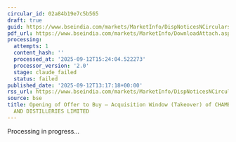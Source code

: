 ```yaml
---
circular_id: 02a84b19e7c5b565
draft: true
guid: https://www.bseindia.com/markets/MarketInfo/DispNoticesNCirculars.aspx?Noticeid={DEA8D29C-1694-4BB9-B1DE-3EE4364B81EE}&noticeno=20250912-91&dt=09/12/2025&icount=91&totcount=101&flag=0
pdf_url: https://www.bseindia.com/markets/MarketInfo/DownloadAttach.aspx?id=20250912-91&attachedId=8121a672-d803-42b6-9a7c-0b26d8a99033
processing:
  attempts: 1
  content_hash: ''
  processed_at: '2025-09-12T15:24:04.522273'
  processor_version: '2.0'
  stage: claude_failed
  status: failed
published_date: '2025-09-12T13:17:18+00:00'
rss_url: https://www.bseindia.com/markets/MarketInfo/DispNoticesNCirculars.aspx?Noticeid={DEA8D29C-1694-4BB9-B1DE-3EE4364B81EE}&noticeno=20250912-91&dt=09/12/2025&icount=91&totcount=101&flag=0
source: bse
title: Opening of Offer to Buy – Acquisition Window (Takeover) of CHAMBAL BREWERIES
  AND DISTILLERIES LIMITED
---
```


Processing in progress...